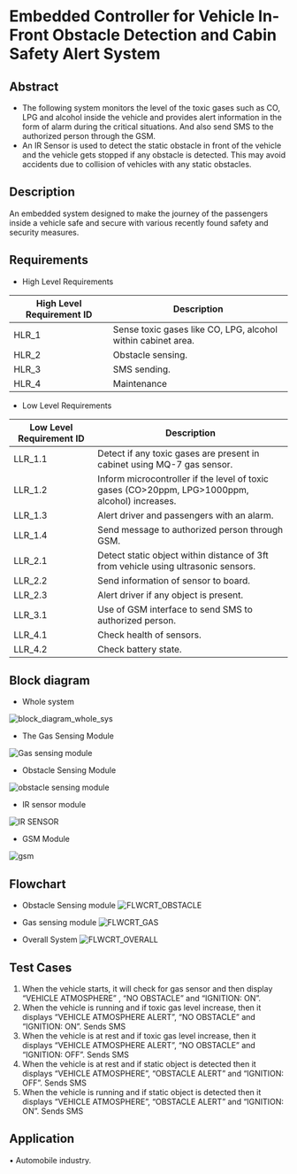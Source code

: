 # Embedded Controller for Vehicle In-Front Obstacle Detection and Cabin Safety Alert System

## Abstract
- The following system monitors the level of the toxic gases such as CO, LPG and alcohol inside the 
vehicle and provides alert information in the form of alarm during the critical situations. And also 
send SMS to the authorized person through the GSM.
- An IR Sensor is used to detect the static obstacle in front of the vehicle and the vehicle gets stopped if 
any obstacle is detected. This may avoid accidents due to collision of vehicles with any static 
obstacles.

## Description
An embedded system designed to make the journey of the passengers inside a vehicle safe and secure 
with various recently found safety and security measures. 

## Requirements
- High Level Requirements

|High Level Requirement ID| Description|
|--------|-------------------------------------------|
|HLR_1| Sense toxic gases like CO, LPG, alcohol within cabinet area.|
|HLR_2| Obstacle sensing.|
|HLR_3| SMS sending.|
|HLR_4| Maintenance|

- Low Level Requirements

|Low Level Requirement ID| Description|
|--------|-------------------------------------------|
|LLR_1.1| Detect if any toxic gases are present in cabinet using MQ-7 gas sensor.|
|LLR_1.2| Inform microcontroller if the level of toxic gases (CO>20ppm, LPG>1000ppm, alcohol) increases.|
|LLR_1.3| Alert driver and passengers with an alarm.| 
|LLR_1.4| Send message to authorized person through GSM.|
|LLR_2.1| Detect static object within distance of 3ft from vehicle using ultrasonic sensors.|
|LLR_2.2| Send information of sensor to board.|
|LLR_2.3| Alert driver if any object is present.|
|LLR_3.1| Use of GSM interface to send SMS to authorized person.|
|LLR_4.1| Check health of sensors.|
|LLR_4.2| Check battery state.|

## Block diagram
- Whole system

![block_diagram_whole_sys](https://user-images.githubusercontent.com/46949702/155806418-a6bd4479-7bb0-45f2-a124-f2b2f7500aeb.png)

- The Gas Sensing Module

![Gas sensing module](https://user-images.githubusercontent.com/46949702/155806423-935341cb-aa86-41c6-a100-4f08ede8ed8a.png)

- Obstacle Sensing Module

![obstacle sensing module](https://user-images.githubusercontent.com/46949702/155806408-08bc994a-a9ae-4b01-b773-b02f75d37424.png)
 
- IR sensor module

![IR SENSOR](https://user-images.githubusercontent.com/46949702/155806428-b971d741-a9d2-4112-b91a-1b896e51ef49.png)

- GSM Module

![gsm](https://user-images.githubusercontent.com/46949702/155806426-621388bd-1ad2-4619-820b-9b6fc7175085.png)

## Flowchart 
-	Obstacle Sensing module
![FLWCRT_OBSTACLE](https://user-images.githubusercontent.com/46949702/155805648-0ab96117-6333-4b44-8635-e82805be51f1.png)

-	Gas sensing module
![FLWCRT_GAS](https://user-images.githubusercontent.com/46949702/155805608-c9367cde-d360-49bf-b17f-9c76676f4976.png)
 
-	Overall System
 ![FLWCRT_OVERALL](https://user-images.githubusercontent.com/46949702/155805650-ad780bd1-e0bc-4c98-8595-b138703d381f.png)


## Test Cases
1)	When the vehicle starts, it will check for gas sensor and then display “VEHICLE ATMOSPHERE” , “NO OBSTACLE” and “IGNITION: ON”.
2)	When the vehicle is running and if toxic gas level increase, then it displays “VEHICLE ATMOSPHERE ALERT”, “NO OBSTACLE” and “IGNITION: ON”. Sends SMS 
3)	When the vehicle is at rest and if toxic gas level increase, then it displays “VEHICLE ATMOSPHERE ALERT”, “NO OBSTACLE” and “IGNITION: OFF”. Sends SMS 
4)	When the vehicle is at rest and if static object is detected then it displays “VEHICLE ATMOSPHERE”, “OBSTACLE ALERT” and “IGNITION: OFF”. Sends SMS 
5)	When the vehicle is running and if static object is detected then it displays “VEHICLE ATMOSPHERE”, “OBSTACLE ALERT” and “IGNITION: ON”. Sends SMS 

## Application
•	Automobile industry.
